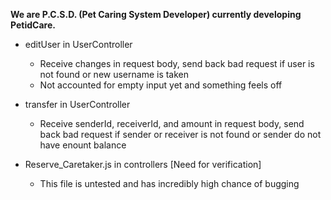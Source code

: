 **We are P.C.S.D. (Pet Caring System Developer) currently developing PetidCare.**

- editUser in UserController
    - Receive changes in request body, send back bad request if user is not found or new username is taken 
    - Not accounted for empty input yet and something feels off

- transfer in UserController
    - Receive senderId, receiverId, and amount in request body, send back bad request if sender or receiver is not found or sender do not have enount balance

- Reserve_Caretaker.js in controllers [Need for verification]
    - This file is untested and has incredibly high chance of bugging